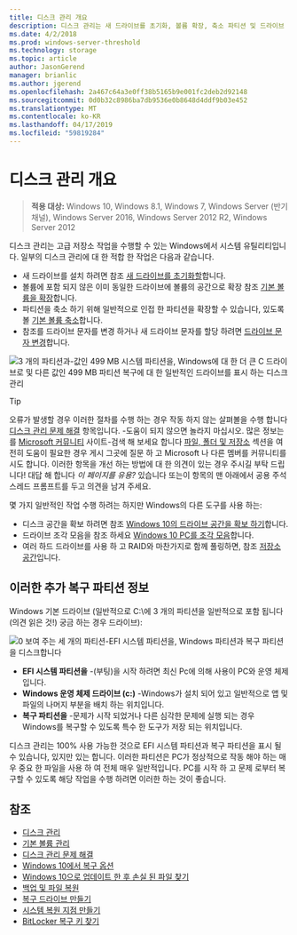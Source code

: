 ```yaml
---
title: 디스크 관리 개요
description: 디스크 관리는 새 드라이브를 초기화, 볼륨 확장, 축소 파티션 및 드라이브 문자 변경 등의 고급 저장소 작업을 수행할 수 있는 Windows에서 시스템 유틸리티입니다.
ms.date: 4/2/2018
ms.prod: windows-server-threshold
ms.technology: storage
ms.topic: article
author: JasonGerend
manager: brianlic
ms.author: jgerend
ms.openlocfilehash: 2a467c64a3e0ff38b5165b9e001fc2deb2d92148
ms.sourcegitcommit: 0d0b32c8986ba7db9536e0b8648d4ddf9b03e452
ms.translationtype: MT
ms.contentlocale: ko-KR
ms.lasthandoff: 04/17/2019
ms.locfileid: "59819284"
---
```

# <a name="overview-of-disk-management"></a>디스크 관리 개요

> **적용 대상:** Windows 10, Windows 8.1, Windows 7, Windows Server (반기 채널), Windows Server 2016, Windows Server 2012 R2, Windows Server 2012

디스크 관리는 고급 저장소 작업을 수행할 수 있는 Windows에서 시스템 유틸리티입니다. 일부의 디스크 관리에 대 한 적합 한 작업은 다음과 같습니다.

- 새 드라이브를 설치 하려면 참조 [새 드라이브를 초기화할](initialize-new-disks.md)합니다.
- 볼륨에 포함 되지 않은 이미 동일한 드라이브에 볼륨의 공간으로 확장 참조 [기본 볼륨을 확장](extend-a-basic-volume.md)합니다.
- 파티션을 축소 하기 위해 일반적으로 인접 한 파티션을 확장할 수 있습니다, 있도록 볼 [기본 볼륨 축소](shrink-a-basic-volume.md)합니다.
- 참조를 드라이브 문자를 변경 하거나 새 드라이브 문자를 할당 하려면 [드라이브 문자 변경](change-a-drive-letter.md)합니다.

![3 개의 파티션과-값인 499 MB 시스템 파티션을, Windows에 대 한 더 큰 C 드라이브로 및 다른 값인 499 MB 파티션 복구에 대 한 일반적인 드라이브를 표시 하는 디스크 관리](media/disk-management.png)

> [!TIP]
>  오류가 발생할 경우 이러한 절차를 수행 하는 경우 작동 하지 않는 살펴볼을 수행 합니다 [디스크 관리 문제 해결](troubleshooting-disk-management.md) 항목입니다. -도움이 되지 않으면 놀라지 마십시오. 많은 정보는를 [Microsoft 커뮤니티](https://answers.microsoft.com/en-us/windows) 사이트-검색 해 보세요 합니다 [파일, 폴더 및 저장소](https://answers.microsoft.com/en-us/windows/forum/windows_10-files?sort=lastreplydate&dir=desc&tab=All&status=all&mod=&modAge=&advFil=&postedAfter=&postedBefore=&threadType=all&isFilterExpanded=true&tm=1514405359639) 섹션을 여전히 도움이 필요한 경우 게시 그곳에 질문 하 고 Microsoft 나 다른 멤버를 커뮤니티를 시도 합니다. 이러한 항목을 개선 하는 방법에 대 한 의견이 있는 경우 주시길 부탁 드립니다! 대답 해 합니다 *이 페이지를 유용?* 있습니다 또는이 항목의 맨 아래에서 공용 주석 스레드 프롬프트를 두고 의견을 남겨 주세요.

몇 가지 일반적인 작업 수행 하려는 하지만 Windows의 다른 도구를 사용 하는:

- 디스크 공간을 확보 하려면 참조 [Windows 10의 드라이브 공간을 확보 하기](https://support.microsoft.com/help/12425/windows-10-free-up-drive-space)합니다.
- 드라이브 조각 모음을 참조 하세요 [Windows 10 PC를 조각 모음](https://support.microsoft.com/help/4026701/windows-defragment-your-windows-10-pc)합니다.
- 여러 하드 드라이브를 사용 하 고 RAID와 마찬가지로 함께 풀링하면, 참조 [저장소 공간](https://support.microsoft.com/help/12438/windows-10-storage-spaces)입니다.

## <a name="about-those-extra-recovery-partitions"></a>이러한 추가 복구 파티션 정보

Windows 기본 드라이브 (일반적으로 C:\에 3 개의 파티션을 일반적으로 포함 됩니다 (의견 읽은 것!) 궁금 하는 경우 드라이브):

![0 보여 주는 세 개의 파티션-EFI 시스템 파티션을, Windows 파티션과 복구 파티션을 디스크합니다](media/windows-partitions.png)

- **EFI 시스템 파티션을** -(부팅)을 시작 하려면 최신 Pc에 의해 사용이 PC와 운영 체제입니다.
- **Windows 운영 체제 드라이브 (c:)** -Windows가 설치 되어 있고 일반적으로 앱 및 파일의 나머지 부분을 배치 하는 위치입니다.
- **복구 파티션을** -문제가 시작 되었거나 다른 심각한 문제에 실행 되는 경우 Windows를 복구할 수 있도록 특수 한 도구가 저장 되는 위치입니다.

디스크 관리는 100% 사용 가능한 것으로 EFI 시스템 파티션과 복구 파티션을 표시 될 수 있습니다, 있지만 있는 합니다. 이러한 파티션은 PC가 정상적으로 작동 해야 하는 매우 중요 한 파일을 사용 하 여 전체 매우 일반적입니다. PC를 시작 하 고 문제 로부터 복구할 수 있도록 해당 작업을 수행 하려면 이러한 하는 것이 좋습니다.

## <a name="see-also"></a>참조

- [디스크 관리](manage-disks.md)
- [기본 볼륨 관리](manage-basic-volumes.md)
- [디스크 관리 문제 해결](troubleshooting-disk-management.md)
- [Windows 10에서 복구 옵션](https://support.microsoft.com/help/12415/windows-10-recovery-options)
- [Windows 10으로 업데이트 한 후 손실 된 파일 찾기](https://support.microsoft.com/help/12386/windows-10-find-lost-files-after-update)
- [백업 및 파일 복원](https://support.microsoft.com/help/17143/windows-10-back-up-your-files)
- [복구 드라이브 만들기](https://support.microsoft.com/help/4026852/windows-create-a-recovery-drive)
- [시스템 복원 지점 만들기](https://support.microsoft.com/help/4027538/windows-create-a-system-restore-point)
- [BitLocker 복구 키 찾기](https://support.microsoft.com/help/4026181/windows-find-my-bitlocker-recovery-key)
